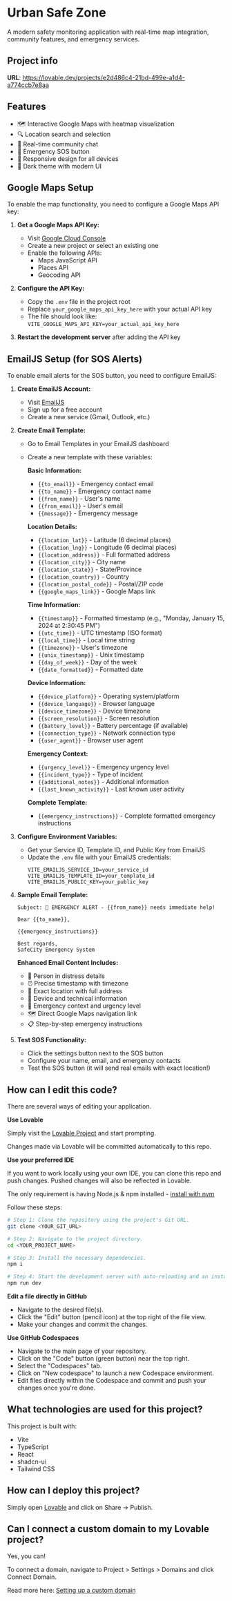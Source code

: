# Urban Safe Zone

A modern safety monitoring application with real-time map integration, community features, and emergency services.

## Project info

**URL**: https://lovable.dev/projects/e2d486c4-21bd-499e-a1d4-a774ccb7e8aa

## Features

- 🗺️ Interactive Google Maps with heatmap visualization
- 🔍 Location search and selection
- 💬 Real-time community chat
- 🚨 Emergency SOS button
- 📱 Responsive design for all devices
- 🌙 Dark theme with modern UI

## Google Maps Setup

To enable the map functionality, you need to configure a Google Maps API key:

1. **Get a Google Maps API Key:**
   - Visit [Google Cloud Console](https://console.cloud.google.com/google/maps-apis)
   - Create a new project or select an existing one
   - Enable the following APIs:
     - Maps JavaScript API
     - Places API
     - Geocoding API

2. **Configure the API Key:**
   - Copy the `.env` file in the project root
   - Replace `your_google_maps_api_key_here` with your actual API key
   - The file should look like: `VITE_GOOGLE_MAPS_API_KEY=your_actual_api_key_here`

3. **Restart the development server** after adding the API key

## EmailJS Setup (for SOS Alerts)

To enable email alerts for the SOS button, you need to configure EmailJS:

1. **Create EmailJS Account:**
   - Visit [EmailJS](https://www.emailjs.com/)
   - Sign up for a free account
   - Create a new service (Gmail, Outlook, etc.)

2. **Create Email Template:**
   - Go to Email Templates in your EmailJS dashboard
   - Create a new template with these variables:
     
     **Basic Information:**
     - `{{to_email}}` - Emergency contact email
     - `{{to_name}}` - Emergency contact name
     - `{{from_name}}` - User's name
     - `{{from_email}}` - User's email
     - `{{message}}` - Emergency message
     
     **Location Details:**
     - `{{location_lat}}` - Latitude (6 decimal places)
     - `{{location_lng}}` - Longitude (6 decimal places)
     - `{{location_address}}` - Full formatted address
     - `{{location_city}}` - City name
     - `{{location_state}}` - State/Province
     - `{{location_country}}` - Country
     - `{{location_postal_code}}` - Postal/ZIP code
     - `{{google_maps_link}}` - Google Maps link
     
     **Time Information:**
     - `{{timestamp}}` - Formatted timestamp (e.g., "Monday, January 15, 2024 at 2:30:45 PM")
     - `{{utc_time}}` - UTC timestamp (ISO format)
     - `{{local_time}}` - Local time string
     - `{{timezone}}` - User's timezone
     - `{{unix_timestamp}}` - Unix timestamp
     - `{{day_of_week}}` - Day of the week
     - `{{date_formatted}}` - Formatted date
     
     **Device Information:**
     - `{{device_platform}}` - Operating system/platform
     - `{{device_language}}` - Browser language
     - `{{device_timezone}}` - Device timezone
     - `{{screen_resolution}}` - Screen resolution
     - `{{battery_level}}` - Battery percentage (if available)
     - `{{connection_type}}` - Network connection type
     - `{{user_agent}}` - Browser user agent
     
     **Emergency Context:**
     - `{{urgency_level}}` - Emergency urgency level
     - `{{incident_type}}` - Type of incident
     - `{{additional_notes}}` - Additional information
     - `{{last_known_activity}}` - Last known user activity
     
     **Complete Template:**
     - `{{emergency_instructions}}` - Complete formatted emergency instructions

3. **Configure Environment Variables:**
   - Get your Service ID, Template ID, and Public Key from EmailJS
   - Update the `.env` file with your EmailJS credentials:
     ```
     VITE_EMAILJS_SERVICE_ID=your_service_id
     VITE_EMAILJS_TEMPLATE_ID=your_template_id
     VITE_EMAILJS_PUBLIC_KEY=your_public_key
     ```

4. **Sample Email Template:**
   ```
   Subject: 🚨 EMERGENCY ALERT - {{from_name}} needs immediate help!

   Dear {{to_name}},

   {{emergency_instructions}}

   Best regards,
   SafeCity Emergency System
   ```

   **Enhanced Email Content Includes:**
   - 👤 Person in distress details
   - ⏰ Precise timestamp with timezone
   - 📍 Exact location with full address
   - 📱 Device and technical information
   - 🚨 Emergency context and urgency level
   - 🗺️ Direct Google Maps navigation link
   - 📋 Step-by-step emergency instructions

5. **Test SOS Functionality:**
   - Click the settings button next to the SOS button
   - Configure your name, email, and emergency contacts
   - Test the SOS button (it will send real emails with exact location!)

## How can I edit this code?

There are several ways of editing your application.

**Use Lovable**

Simply visit the [Lovable Project](https://lovable.dev/projects/e2d486c4-21bd-499e-a1d4-a774ccb7e8aa) and start prompting.

Changes made via Lovable will be committed automatically to this repo.

**Use your preferred IDE**

If you want to work locally using your own IDE, you can clone this repo and push changes. Pushed changes will also be reflected in Lovable.

The only requirement is having Node.js & npm installed - [install with nvm](https://github.com/nvm-sh/nvm#installing-and-updating)

Follow these steps:

```sh
# Step 1: Clone the repository using the project's Git URL.
git clone <YOUR_GIT_URL>

# Step 2: Navigate to the project directory.
cd <YOUR_PROJECT_NAME>

# Step 3: Install the necessary dependencies.
npm i

# Step 4: Start the development server with auto-reloading and an instant preview.
npm run dev
```

**Edit a file directly in GitHub**

- Navigate to the desired file(s).
- Click the "Edit" button (pencil icon) at the top right of the file view.
- Make your changes and commit the changes.

**Use GitHub Codespaces**

- Navigate to the main page of your repository.
- Click on the "Code" button (green button) near the top right.
- Select the "Codespaces" tab.
- Click on "New codespace" to launch a new Codespace environment.
- Edit files directly within the Codespace and commit and push your changes once you're done.

## What technologies are used for this project?

This project is built with:

- Vite
- TypeScript
- React
- shadcn-ui
- Tailwind CSS

## How can I deploy this project?

Simply open [Lovable](https://lovable.dev/projects/e2d486c4-21bd-499e-a1d4-a774ccb7e8aa) and click on Share -> Publish.

## Can I connect a custom domain to my Lovable project?

Yes, you can!

To connect a domain, navigate to Project > Settings > Domains and click Connect Domain.

Read more here: [Setting up a custom domain](https://docs.lovable.dev/tips-tricks/custom-domain#step-by-step-guide)
